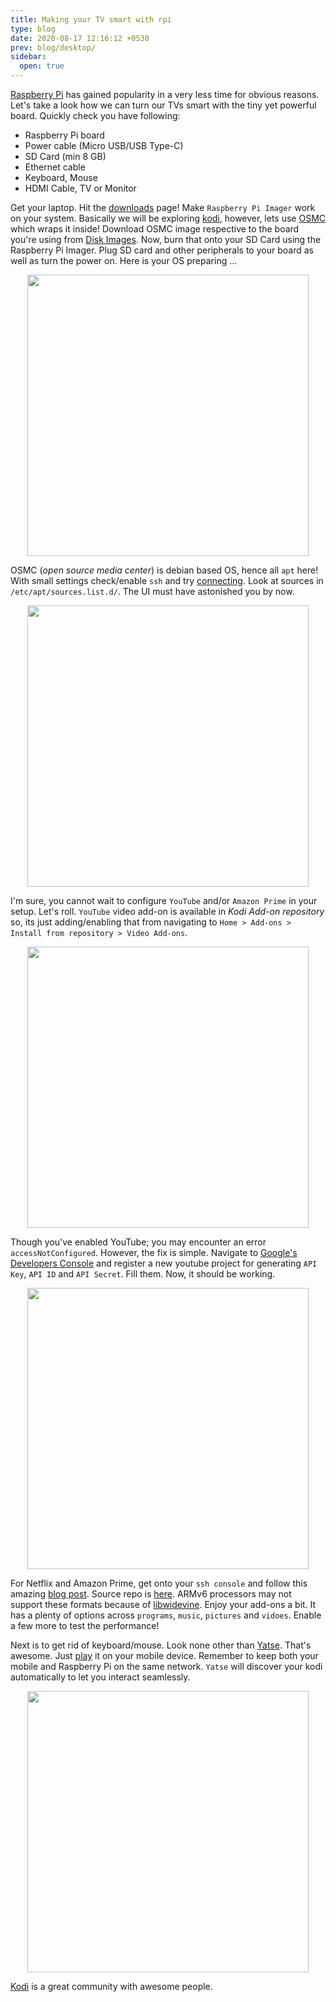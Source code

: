 ```yaml
---
title: Making your TV smart with rpi
type: blog
date: 2020-08-17 12:16:12 +0530
prev: blog/desktop/
sidebar:
  open: true
---
```


[Raspberry Pi](https://www.raspberrypi.org/) has gained popularity in a very less time for obvious reasons. Let's take a look how we can turn our TVs smart with the tiny yet powerful board. Quickly check you have following:

* Raspberry Pi board
* Power cable (Micro USB/USB Type-C)
* SD Card (min 8 GB)
* Ethernet cable
* Keyboard, Mouse
* HDMI Cable, TV or Monitor

Get your laptop. Hit the [downloads](https://www.raspberrypi.org/downloads/) page! Make `Raspberry Pi Imager` work on your system. Basically we will be exploring [kodi](https://kodi.tv/), however, lets use [OSMC](https://osmc.tv/) which wraps it inside! Download OSMC image respective to the board you're using from [Disk Images](https://osmc.tv/download/). Now, burn that onto your SD Card using the Raspberry Pi Imager. Plug SD card and other peripherals to your board as well as turn the power on. Here is your OS preparing ...

<center>
    <img alt="" src="https://github.com/sdp5/sdp5.github.io/blob/source/source/images/kodi/osmc-boot.jpg?raw=true" width="450"/>
</center>

OSMC (*open source media center*) is debian based OS, hence all `apt` here!<br/>With small settings check/enable `ssh` and try [connecting](https://osmc.tv/wiki/general/accessing-the-command-line/). Look at sources in `/etc/apt/sources.list.d/`. The UI must have astonished you by now.

<center>
    <img alt="" src="https://github.com/sdp5/sdp5.github.io/blob/source/source/images/kodi/osmc-menu.jpeg?raw=true" width="450"/>
</center>

I'm sure, you cannot wait to configure `YouTube` and/or `Amazon Prime` in your setup. Let's roll. `YouTube` video add-on is available in *Kodi Add-on repository* so, its just adding/enabling that from navigating to `Home > Add-ons > Install from repository > Video Add-ons`.

<center>
    <img alt="" src="https://github.com/sdp5/sdp5.github.io/blob/source/source/images/kodi/youtube-install.png?raw=true" width="450"/>
</center>

Though you've enabled YouTube; you may encounter an error `accessNotConfigured`. However, the fix is simple. Navigate to [Google's Developers Console](https://console.developers.google.com/) and register a new youtube project for generating `API Key`, `API ID` and `API Secret`. Fill them. Now, it should be working.

<center>
    <img alt="" src="https://github.com/sdp5/sdp5.github.io/blob/source/source/images/kodi/youtube-api.png?raw=true" width="450"/>
</center>

For Netflix and Amazon Prime, get onto your `ssh console` and follow this amazing [blog post](https://makingstuffwork.net/technology/install-netflix-amazon-prime-video-plex-raspberry-pi-kodi-osmc/). Source repo is [here](https://github.com/Sandmann79/xbmc). ARMv6 processors may not support these formats because of [libwidevine](https://github.com/emilsvennesson/script.module.inputstreamhelper/issues/23). Enjoy your add-ons a bit. It has a plenty of options across `programs`, `music`, `pictures` and `vidoes`. Enable a few more to test the performance!

Next is to get rid of keyboard/mouse. Look none other than [Yatse](https://yatse.tv/). That's awesome. Just [play](https://play.google.com/store/apps/details?id=org.leetzone.android.yatsewidgetfree&hl=en_IN) it on your mobile device. Remember to keep both your mobile and Raspberry Pi on the same network. `Yatse` will discover your kodi automatically to let you interact seamlessly.

<center>
    <img alt="" src="https://github.com/sdp5/sdp5.github.io/blob/source/source/images/kodi/yaste.png?raw=true" width="450"/>
</center>

[Kodi](https://github.com/xbmc) is a great community with awesome people.
